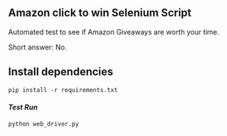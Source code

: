## Amazon click to win Selenium Script

Automated test to see if Amazon Giveaways are worth
your time.

Short answer: No.

## Install dependencies
```
pip install -r requirements.txt
```

#### *Test Run*
```
python web_driver.py
```
